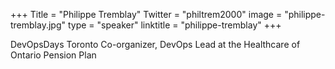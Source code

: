 +++
Title = "Philippe Tremblay"
Twitter = "philtrem2000"
image = "philippe-tremblay.jpg"
type = "speaker"
linktitle = "philippe-tremblay"
+++

DevOpsDays Toronto Co-organizer, DevOps Lead at the Healthcare of Ontario Pension Plan

